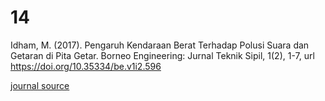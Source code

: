 # 14
Idham, M. (2017). Pengaruh Kendaraan Berat Terhadap Polusi Suara dan Getaran di Pita Getar. Borneo Engineering: Jurnal Teknik Sipil, 1(2), 1-7, url https://doi.org/10.35334/be.v1i2.596

[journal source](https://www.neliti.com/publications/276513/pengaruh-kendaraan-berat-terhadap-polusi-suara-dan-getaran-di-pita-getar#cite)
